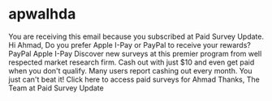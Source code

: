# apwalhda
You are receiving this email because you subscribed at Paid Survey Update. Hi Ahmad,  Do you prefer Apple I-Pay or PayPal to receive your rewards?  PayPal  Apple I-Pay  Discover new surveys at this premier program from well respected market research firm. Cash out with just $10 and even get paid when you don't qualify.   Many users report cashing out every month. You just can't beat it!  Click here to access paid surveys for Ahmad  Thanks,  The Team at Paid Survey Update
